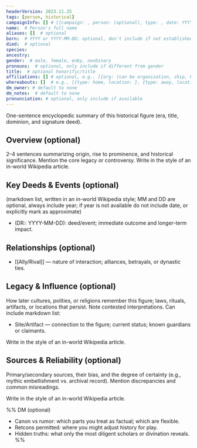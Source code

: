```yaml
---
headerVersion: 2023.11.25
tags: [person, historical]
campaignInfo: [] # [{campaign: , person: (optional), type: , date: YYYY-MM-DD}]
name:  # Person's full name
aliases: []  # optional
born:  # YYYY or YYYY-MM-DD; optional, don't include if not established
died:  # optional
species: 
ancestry: 
gender:  # male, female, enby, nonbinary
pronouns:  # optional, only include if different from gender
title:  # optional honorific/title
affiliations: [] # optional, e.g., [{org: (can be organization, ship, kingdom, etc), title: (optional), type: (leader, primary, blank), start: optional}]; include family as primary org if relevant; use type: leader for monarches, tavern propeitors, ship captains, army generals; leave type blank for other titles (e.g., quartermaster)
whereabouts: []  # e.g., [{type: home, location: }, {type: away, location: , start: , end: }]
dm_owner: # default to none
dm_notes:  # default to none
pronunciation: # optional, only include if available
---
```


One-sentence encyclopedic summary of this historical figure (era, title, dominion, and signature deed).  
## Overview (optional)
2–4 sentences summarizing origin, rise to prominence, and historical significance. Mention the core legacy or controversy. Write in the style of an in-world Wikipedia article. 

## Key Deeds & Events (optional)
(markdown list, written in an in-world Wikipedia style; MM and DD are optional, always include year; if year is not available do not include date, or explicitly mark as approximate)

-  (DR:: YYYY-MM-DD): deed/event; immediate outcome and longer-term impact.

## Relationships (optional)
- [[Ally/Rival]] — nature of interaction; alliances, betrayals, or dynastic ties.
## Legacy & Influence (optional)
How later cultures, polities, or religions remember this figure; laws, rituals, artifacts, or locations that persist. Note contested interpretations. Can include markdown list:
- Site/Artifact — connection to the figure; current status; known guardians or claimants.

Write in the style of an in-world Wikipedia article. 
## Sources & Reliability (optional)
Primary/secondary sources, their bias, and the degree of certainty (e.g., mythic embellishment vs. archival record). Mention discrepancies and common misreadings.

Write in the style of an in-world Wikipedia article. 


%% DM (optional)
- Canon vs rumor: which parts you treat as factual; which are flexible.
- Retcons permitted: where you might adjust history for play.
- Hidden truths: what only the most diligent scholars or divination reveals.
%%

